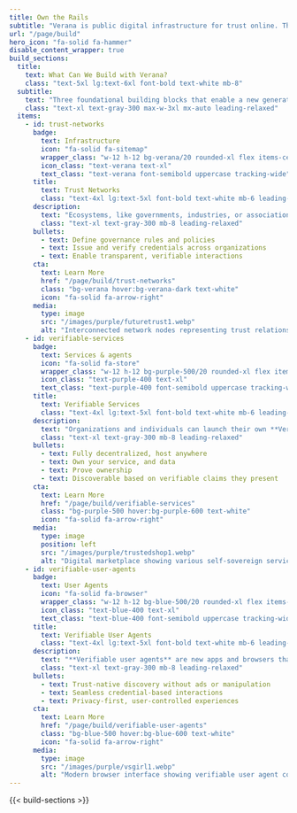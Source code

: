 ```yaml
---
title: Own the Rails
subtitle: "Verana is public digital infrastructure for trust online. Think of it like the roads, power grid, or the internet itself: open, shared, and not controlled by a single company."
url: "/page/build"
hero_icon: "fa-solid fa-hammer"
disable_content_wrapper: true
build_sections:
  title:
    text: What Can We Build with Verana?
    class: "text-5xl lg:text-6xl font-bold text-white mb-8"
  subtitle:
    text: "Three foundational building blocks that enable a new generation of digital infrastructure."
    class: "text-xl text-gray-300 max-w-3xl mx-auto leading-relaxed"
  items:
    - id: trust-networks
      badge:
        text: Infrastructure
        icon: "fa-solid fa-sitemap"
        wrapper_class: "w-12 h-12 bg-verana/20 rounded-xl flex items-center justify-center"
        icon_class: "text-verana text-xl"
        text_class: "text-verana font-semibold uppercase tracking-wide"
      title:
        text: Trust Networks
        class: "text-4xl lg:text-5xl font-bold text-white mb-6 leading-tight"
      description:
        text: "Ecosystems, like governments, industries, or associations - can use Verana to create **trust networks** where rules are enforced by verifiable data instead of central gatekeepers. This allows them to issue credentials, define governance, and enable participants to interact with confidence and transparency."
        class: "text-xl text-gray-300 mb-8 leading-relaxed"
      bullets:
        - text: Define governance rules and policies
        - text: Issue and verify credentials across organizations
        - text: Enable transparent, verifiable interactions
      cta:
        text: Learn More
        href: "/page/build/trust-networks"
        class: "bg-verana hover:bg-verana-dark text-white"
        icon: "fa-solid fa-arrow-right"
      media:
        type: image
        src: "/images/purple/futuretrust1.webp"
        alt: "Interconnected network nodes representing trust relationships between government agencies, industry associations, and organizations, with flowing data streams and verification badges, futuristic digital infrastructure visualization"
    - id: verifiable-services
      badge:
        text: Services & agents
        icon: "fa-solid fa-store"
        wrapper_class: "w-12 h-12 bg-purple-500/20 rounded-xl flex items-center justify-center"
        icon_class: "text-purple-400 text-xl"
        text_class: "text-purple-400 font-semibold uppercase tracking-wide"
      title:
        text: Verifiable Services
        class: "text-4xl lg:text-5xl font-bold text-white mb-6 leading-tight"
      description:
        text: "Organizations and individuals can launch their own **Verifiable Services**: digital services they fully own and control, and are automatically **indexed and discoverable**. From AI agents to social channels to e-commerce, these services are portable, provable, and free from the risk of deplatforming or lock-in."
        class: "text-xl text-gray-300 mb-8 leading-relaxed"
      bullets:
        - text: Fully decentralized, host anywhere
        - text: Own your service, and data
        - text: Prove ownership
        - text: Discoverable based on verifiable claims they present
      cta:
        text: Learn More
        href: "/page/build/verifiable-services"
        class: "bg-purple-500 hover:bg-purple-600 text-white"
        icon: "fa-solid fa-arrow-right"
      media:
        type: image
        position: left
        src: "/images/purple/trustedshop1.webp"
        alt: "Digital marketplace showing various self-sovereign services with ownership badges, AI agents, social channels, e-commerce platforms, all with verification marks and portability indicators, modern interface design"
    - id: verifiable-user-agents
      badge:
        text: User Agents
        icon: "fa-solid fa-browser"
        wrapper_class: "w-12 h-12 bg-blue-500/20 rounded-xl flex items-center justify-center"
        icon_class: "text-blue-400 text-xl"
        text_class: "text-blue-400 font-semibold uppercase tracking-wide"
      title:
        text: Verifiable User Agents
        class: "text-4xl lg:text-5xl font-bold text-white mb-6 leading-tight"
      description:
        text: "**Verifiable user agents** are new apps and browsers that connect people to **verifiable services** and **trust networks**. They make discovery, interaction, and transactions seamless, powered by credentials and open standards, not ads or opaque algorithms."
        class: "text-xl text-gray-300 mb-8 leading-relaxed"
      bullets:
        - text: Trust-native discovery without ads or manipulation
        - text: Seamless credential-based interactions
        - text: Privacy-first, user-controlled experiences
      cta:
        text: Learn More
        href: "/page/build/verifiable-user-agents"
        class: "bg-blue-500 hover:bg-blue-600 text-white"
        icon: "fa-solid fa-arrow-right"
      media:
        type: image
        src: "/images/purple/vsgirl1.webp"
        alt: "Modern browser interface showing verifiable user agent connecting to various services with credential verification, clean UI with trust indicators, discovery without ads, seamless interaction flows"
---
```


{{< build-sections >}}
